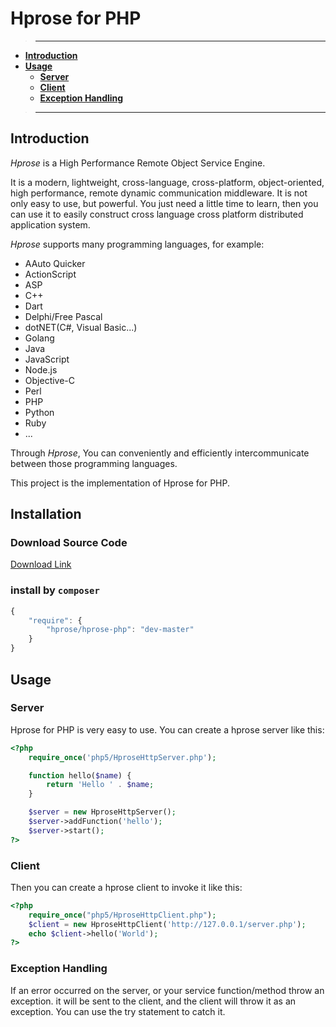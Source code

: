# Hprose for PHP

>---
- **[Introduction](#introduction)**
- **[Usage](#usage)**
    - **[Server](#server)**
    - **[Client](#client)**
    - **[Exception Handling](#exception-handling)**

>---

## Introduction

*Hprose* is a High Performance Remote Object Service Engine.

It is a modern, lightweight, cross-language, cross-platform, object-oriented, high performance, remote dynamic communication middleware. It is not only easy to use, but powerful. You just need a little time to learn, then you can use it to easily construct cross language cross platform distributed application system.

*Hprose* supports many programming languages, for example:

* AAuto Quicker
* ActionScript
* ASP
* C++
* Dart
* Delphi/Free Pascal
* dotNET(C#, Visual Basic...)
* Golang
* Java
* JavaScript
* Node.js
* Objective-C
* Perl
* PHP
* Python
* Ruby
* ...

Through *Hprose*, You can conveniently and efficiently intercommunicate between those programming languages.

This project is the implementation of Hprose for PHP.

## Installation

### Download Source Code
[Download Link](https://github.com/hprose/hprose-php/archive/master.zip)

### install by `composer`
```javascript
{
    "require": {
        "hprose/hprose-php": "dev-master"
    }
}
```

## Usage

### Server

Hprose for PHP is very easy to use. You can create a hprose server like this:

```php
<?php
    require_once('php5/HproseHttpServer.php');

    function hello($name) {
        return 'Hello ' . $name;
    }

    $server = new HproseHttpServer();
    $server->addFunction('hello');
    $server->start();
?>

```

### Client

Then you can create a hprose client to invoke it like this:

```php
<?php
    require_once("php5/HproseHttpClient.php");
    $client = new HproseHttpClient('http://127.0.0.1/server.php');
    echo $client->hello('World');
?>
```

### Exception Handling

If an error occurred on the server, or your service function/method throw an exception. it will be sent to the client, and the client will throw it as an exception. You can use the try statement to catch it.

